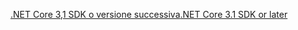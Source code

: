 [<span data-ttu-id="ed234-101">.NET Core 3,1 SDK o versione successiva</span><span class="sxs-lookup"><span data-stu-id="ed234-101">.NET Core 3.1 SDK or later</span></span>](https://dotnet.microsoft.com/download/dotnet-core/3.1)
